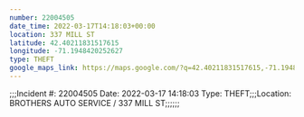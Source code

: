 ```yaml
---
number: 22004505
date_time: 2022-03-17T14:18:03+00:00
location: 337 MILL ST
latitude: 42.40211831517615
longitude: -71.1948420252627
type: THEFT
google_maps_link: https://maps.google.com/?q=42.40211831517615,-71.1948420252627
---
```


;;;Incident #: 22004505  Date: 2022-03-17 14:18:03   Type: THEFT;;;Location: BROTHERS AUTO SERVICE / 337 MILL ST;;;;;;
